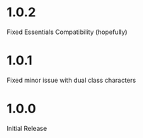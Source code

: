 # 1.0.2

Fixed Essentials Compatibility (hopefully)

# 1.0.1

Fixed minor issue with dual class characters

# 1.0.0

Initial Release
